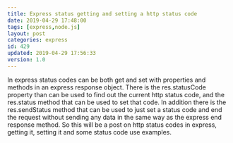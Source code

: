 ```yaml
---
title: Express status getting and setting a http status code
date: 2019-04-29 17:48:00
tags: [express,node.js]
layout: post
categories: express
id: 429
updated: 2019-04-29 17:56:33
version: 1.0
---
```


In express status codes can be both get and set with properties and methods in an express response object. There is the res.statusCode property than can be used to find out the current http status code, and the res.status method that can be used to set that code. In addition there is the res.sendStatus method that can be used to just set a status code and end the request without sending any data in the same way as the express end response method. So this will be a post on http status codes in express, getting it, setting it and some status code use examples.

<!-- more -->
